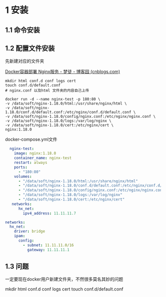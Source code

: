 



# 1 安装

## 1.1 命令安装

## 1.2 配置文件安装

先新建对应的文件夹

[Docker容器部署 Nginx服务 - 梦徒 - 博客园 (cnblogs.com)](https://www.cnblogs.com/saneri/p/11799865.html)

```shell
mkdir html conf.d conf logs cert
touch conf.d/default.conf 
# nginx.conf 以及html 文件夹的内容自己上传

docker run -d --name nginx-test -p 180:80 \
-v /data/soft/nginx-1.18.0/html:/usr/share/nginx/html \
-v /data/soft/nginx-1.18.0/conf.d/default.conf:/etc/nginx/conf.d/default.conf \
-v /data/soft/nginx-1.18.0/config/nginx.conf:/etc/nginx/nginx.conf \
-v /data/soft/nginx-1.18.0/logs:/var/log/nginx \
-v /data/soft/nginx-1.18.0/cert:/etc/nginx/cert \
nginx:1.18.0
```



docker-compose.yml文件

```yaml
  nginx-test:
    image: nginx:1.18.0
    container_name: nginx-test
    restart: always
    ports: 
      - "180:80"
    volumes:
      - "/data/soft/nginx-1.18.0/html:/usr/share/nginx/html"
      - "/data/soft/nginx-1.18.0/conf.d/default.conf:/etc/nginx/conf.d/default.conf"
      - "/data/soft/nginx-1.18.0/config/nginx.conf:/etc/nginx/nginx.conf"
      - "/data/soft/nginx-1.18.0/logs:/var/log/nginx"
      - "/data/soft/nginx-1.18.0/cert:/etc/nginx/cert"
   networks:
      hx_net:
        ipv4_address: 11.11.11.7

networks:
  hx_net:
    driver: bridge
    ipam:
      config:
        - subnet: 11.11.11.0/16
          gateway: 11.11.11.1
```



## 1.3 问题

一定要现在docker用户新建文件夹，不然很多莫名其妙的问题

mkdir html conf.d conf logs cert
touch conf.d/default.conf 